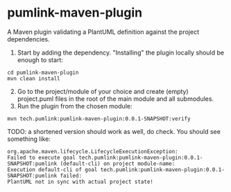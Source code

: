 # pumlink-maven-plugin
A Maven plugin validating a PlantUML definition against the project dependencies.

1. Start by adding the dependency. "Installing" the plugin locally should be enough to start:
```
cd pumlink-maven-plugin
mvn clean install 
```
2. Go to the project/module of your choice and create (empty) project.puml files in the root of the main module and all 
submodules.
3. Run the plugin from the chosen module:
``` 
mvn tech.pumlink:pumlink-maven-plugin:0.0.1-SNAPSHOT:verify
```
TODO: a shortened version should work as well, do check. 
You should see something like:
```
org.apache.maven.lifecycle.LifecycleExecutionException: 
Failed to execute goal tech.pumlink:pumlink-maven-plugin:0.0.1-SNAPSHOT:pumlink (default-cli) on project module-name: 
Execution default-cli of goal tech.pumlink:pumlink-maven-plugin:0.0.1-SNAPSHOT:pumlink failed: 
PlantUML not in sync with actual project state!
```